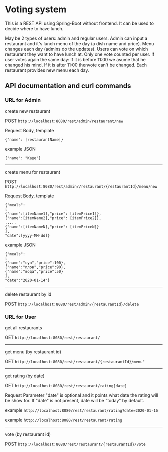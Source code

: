 Voting system
===========
This is a REST API using Spring-Boot without frontend.
It can be used to decide where to have lunch.

May be 2 types of users: admin and regular users. 
Admin can input a restaurant and it's lunch menu of the day (a dish name and price). 
Menu changes each day (admins do the updates). 
Users can vote on which restaurant they want to have lunch at. Only one vote counted per user. 
If user votes again the same day: If it is before 11:00 we asume that he changed his mind. If it is after 11:00 thenvote can't be changed. 
Each restaurant provides new menu each day.

## **API documentation and curl commands**

### URL for Admin

create new restaurant
 
 POST `http://localhost:8080/rest/admin/restaurant/new`

Request Body, template

`{"name": [restaurantName]}` 

example JSON

 `{"name": "Кафе"}` 
 
 ____________________________
 
create menu for restaurant

POST `http://localhost:8080/rest/admin//restaurant/{restaurantId}/menu/new`

Request Body, template

``` 
{"meals":
[
{"name":[itemName1],"price": [itemPrice1]}, 
{"name":[itemName2],"price": [itemPrice2]}, 
.....
{"name":[itemNameN],"price": [itemPriceN]}
],
"date":[yyyy-MM-dd]}
``` 

example JSON

``` 
{"meals":
[
{"name":"суп","price":100},
{"name":"плов","price":90},
{"name":"вода","price":50}
],
"date":"2020-01-14"}
``` 

____________
delete restaurant by id

POST `http://localhost:8080/rest/admin/{restaurantId}/delete`

### URL for User

get all restaurants 

GET `http://localhost:8080/rest/restaurant/`

__________
get menu (by restaurant id)

GET `http://localhost:8080/rest/restaurant/{restaurantId}/menu"`

_______________
get rating (by date)

GET `http://localhost:8080/rest/restaurant/rating[date]`

Request Parameter "date" is optional and it points what date the rating will be show for.
If "date" is not present, date will be "today" by default.

example `http://localhost:8080/rest/restaurant/rating?date=2020-01-16`

example `http://localhost:8080/rest/restaurant/rating`

__________________

vote (by restaurant id)

POST `http://localhost:8080/rest/restaurant/{restaurantId}/vote`